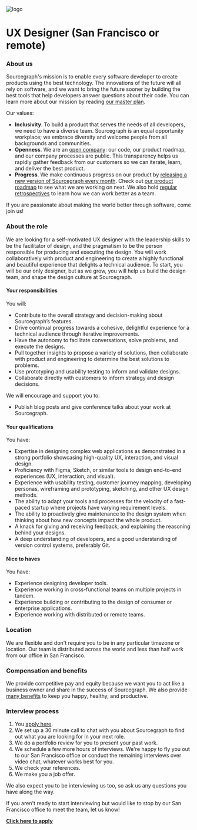 ![logo](https://sourcegraph.com/.assets/img/sourcegraph-light-head-logo.svg)

# UX Designer (San Francisco or remote)

### About us

Sourcegraph's mission is to enable every software developer to create products using the best technology. The innovations of the future will all rely on software, and we want to bring the future sooner by building the best tools that help developers answer questions about their code. You can learn more about our mission by reading [our master plan](https://sourcegraph.com/plan).

Our values:

- **Inclusivity**. To build a product that serves the needs of all developers, we need to have a diverse team. Sourcegraph is an equal opportunity workplace; we embrace diversity and welcome people from all backgrounds and communities.
- **Openness**. We are an [open company](https://docs.sourcegraph.com/dev/open_source_open_company): our code, our product roadmap, and our company processes are public. This transparency helps us rapidly gather feedback from our customers so we can iterate, learn, and deliver the best product.
- **Progress**. We make continuous progress on our product by [releasing a new version of Sourcegraph every month](https://docs.sourcegraph.com/dev/releases). Check out [our product roadmap](https://docs.sourcegraph.com/dev/roadmap) to see what we are working on next. We also hold [regular retrospectives](https://docs.sourcegraph.com/dev/retrospectives) to learn how we can work better as a team.

If you are passionate about making the world better through software, come join us!

### About the role

We are looking for a self-motivated UX designer with the leadership skills to be the facilitator of design, and the pragmatism to be the person responsible for producing and executing the design. You will work collaboratively with product and engineering to create a highly functional and beautiful experience that delights a technical audience. To start, you will be our only designer, but as we grow, you will help us build the design team, and shape the design culture at Sourcegraph.

#### Your responsibilities

You will:

- Contribute to the overall strategy and decision-making about Sourcegraph’s features.
- Drive continual progress towards a cohesive, delightful experience for a technical audience through iterative improvements.
- Have the autonomy to facilitate conversations, solve problems, and execute the designs.
- Pull together insights to propose a variety of solutions, then collaborate with product and engineering to determine the best solutions to problems.
- Use prototyping and usability testing to inform and validate designs.
- Collaborate directly with customers to inform strategy and design decisions.

We will encourage and support you to:

- Publish blog posts and give conference talks about your work at Sourcegraph.

#### Your qualifications

You have:

- Expertise in designing complex web applications as demonstrated in a strong portfolio showcasing high-quality UX, interaction, and visual design.
- Proficiency with Figma, Sketch, or similar tools to design end-to-end experiences (UX, interaction, and visual).
- Experience with usability testing, customer journey mapping, developing personas, wireframing and prototyping, sketching, and other UX design methods.
- The ability to adapt your tools and processes for the velocity of a fast-paced startup where projects have varying requirement levels.
- The ability to proactively give maintenance to the design system when thinking about how new concepts impact the whole product.
- A knack for giving and receiving feedback, and explaining the reasoning behind your designs.
- A deep understanding of developers, and a good understanding of version control systems, preferably Git.

#### Nice to haves

You have:

- Experience designing developer tools.
- Experience working in cross-functional teams on multiple projects in tandem.
- Experience building or contributing to the design of consumer or enterprise applications.
- Experience working with distributed or remote teams.

### Location

We are flexible and don't require you to be in any particular timezone or location. Our team is distributed across the world and less than half work from our office in San Francisco.

### Compensation and benefits

We provide competitive pay and equity because we want you to act like a business owner and share in the success of Sourcegraph. We also provide [many benefits](../README.md#benefits) to keep you happy, healthy, and productive.

### Interview process

1.  You [apply here](https://hire.withgoogle.com/public/jobs/sourcegraphcom/view/P_AAAAAADAAC5MKPtg8cFnBD?trackingTag=careersRepository).
1.  We set up a 30 minute call to chat with you about Sourcegraph to find out what you are looking for in your next role.
1.  We do a portfolio review for you to present your past work.
1.  We schedule a few more hours of interviews. We're happy to fly you out to our San Francisco office or conduct the remaining interviews over video chat, whatever works best for you.
1.  We check your references.
1.  We make you a job offer.

We also expect you to be interviewing us too, so ask us any questions you have along the way.

If you aren't ready to start interviewing but would like to stop by our San Francisco office to meet the team, let us know!

**[Click here to apply](https://hire.withgoogle.com/public/jobs/sourcegraphcom/view/P_AAAAAADAAC5MKPtg8cFnBD?trackingTag=careersRepository)**
